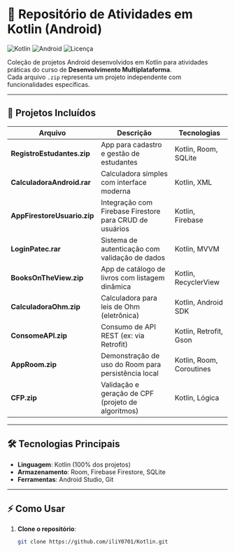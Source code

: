 # 📱 Repositório de Atividades em Kotlin (Android)

![Kotlin](https://img.shields.io/badge/Kotlin-1.7%2B-purple?logo=kotlin)
![Android](https://img.shields.io/badge/Android-Studio-green?logo=android)
![Licença](https://img.shields.io/badge/Licença-MIT-blue)

Coleção de projetos Android desenvolvidos em Kotlin para atividades práticas do curso de **Desenvolvimento Multiplataforma**.  
Cada arquivo `.zip` representa um projeto independente com funcionalidades específicas.

---

## 🚀 Projetos Incluídos

| Arquivo | Descrição | Tecnologias |
|---------|-----------|-------------|
| **RegistroEstudantes.zip** | App para cadastro e gestão de estudantes | Kotlin, Room, SQLite |
| **CalculadoraAndroid.rar** | Calculadora simples com interface moderna | Kotlin, XML |
| **AppFirestoreUsuario.zip** | Integração com Firebase Firestore para CRUD de usuários | Kotlin, Firebase |
| **LoginPatec.rar** | Sistema de autenticação com validação de dados | Kotlin, MVVM |
| **BooksOnTheView.zip** | App de catálogo de livros com listagem dinâmica | Kotlin, RecyclerView |
| **CalculadoraOhm.zip** | Calculadora para leis de Ohm (eletrônica) | Kotlin, Android SDK |
| **ConsomeAPI.zip** | Consumo de API REST (ex: via Retrofit) | Kotlin, Retrofit, Gson |
| **AppRoom.zip** | Demonstração de uso do Room para persistência local | Kotlin, Room, Coroutines |
| **CFP.zip** | Validação e geração de CPF (projeto de algoritmos) | Kotlin, Lógica |

---

## 🛠️ Tecnologias Principais

- **Linguagem**: Kotlin (100% dos projetos)
- **Armazenamento**: Room, Firebase Firestore, SQLite
- **Ferramentas**: Android Studio, Git

---

## ⚡ Como Usar

1. **Clone o repositório**:
   ```bash
   git clone https://github.com/iliY0701/Kotlin.git
